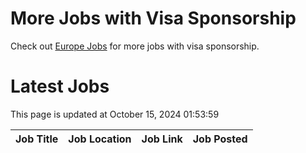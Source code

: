 # More Jobs with Visa Sponsorship

Check out [Europe Jobs](https://github.com/sureshparimi/europejobs#latest-jobs) for more jobs with visa sponsorship.

# Latest Jobs

This page is updated at October 15, 2024 01:53:59

| Job Title | Job Location | Job Link | Job Posted |
| --- | --- | --- | --- |
